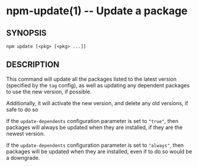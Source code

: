 npm-update(1) -- Update a package
=================================

## SYNOPSIS

    npm update [<pkg> [<pkg> ...]]

## DESCRIPTION

This command will update all the packages listed to the latest version
(specified by the `tag` config), as well as updating any dependent
packages to use the new version, if possible.

Additionally, it will activate the new version, and delete any old versions, if
safe to do so

If the `update-dependents` configuration parameter is set to `"true"`, then
packages will always be updated when they are installed, if they are the newest
version.

If the `update-dependents` configuration parameter is set to `"always"`, then
packages will be updated when they are installed, even if to do so would be a
downgrade.
